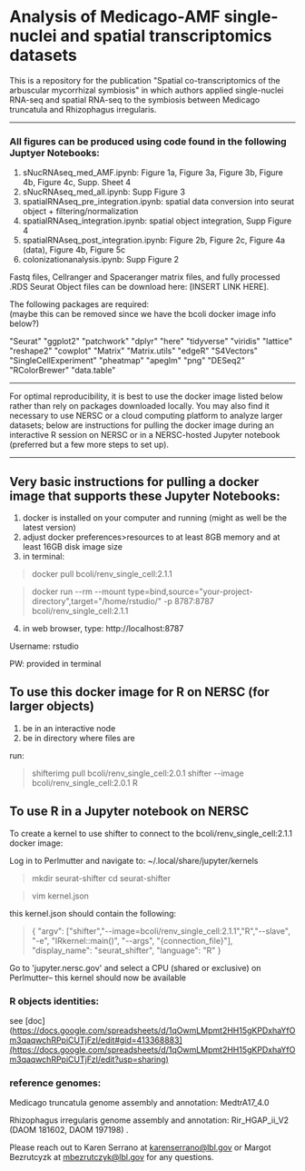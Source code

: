# Analysis of Medicago-AMF single-nuclei and spatial transcriptomics datasets


This is a repository for the publication "Spatial co-transcriptomics of the arbuscular mycorrhizal symbiosis" in which authors applied single-nuclei RNA-seq and spatial RNA-seq to the symbiosis between Medicago truncatula and Rhizophagus irregularis.

***

### All figures can be produced using code found in the following Juptyer Notebooks:

1. sNucRNAseq_med_AMF.ipynb: Figure 1a, Figure 3a, Figure 3b, Figure 4b, Figure 4c, Supp. Sheet 4  
2. sNucRNAseq_med_all.ipynb: Supp Figure 3  
3. spatialRNAseq_pre_integration.ipynb: spatial data conversion into seurat object + filtering/normalization
4. spatialRNAseq_integration.ipynb: spatial object integration, Supp Figure 4
5. spatialRNAseq_post_integration.ipynb: Figure 2b, Figure 2c, Figure 4a (data), Figure 4b, Figure 5c
6. colonizationanalysis.ipynb: Supp Figure 2   

Fastq files, Cellranger and Spaceranger matrix files, and fully processed .RDS Seurat Object files can be download here: [INSERT LINK HERE].

The following packages are required:  
(maybe this can be removed since we have the bcoli docker image info below?)  
  
"Seurat"
"ggplot2"
"patchwork"
"dplyr"
"here"
"tidyverse"
"viridis"
"lattice"
"reshape2"
"cowplot"
"Matrix"
"Matrix.utils"
"edgeR"
"S4Vectors"
"SingleCellExperiment"
"pheatmap"
"apeglm"
"png"
"DESeq2"
"RColorBrewer"
"data.table"

***

For optimal reproducibility, it is best to use the docker image listed below rather than rely on packages downloaded locally. You may also find it necessary to use NERSC or a cloud computing platform to analyze larger datasets; below are instructions for pulling the docker image during an interactive R session on NERSC or in a NERSC-hosted Jupyter notebook (preferred but a few more steps to set up). 

***

## Very basic instructions for pulling a docker image that supports these Jupyter Notebooks:

1. docker is installed on your computer and running (might as well be the latest version)
2. adjust docker preferences>resources to at least 8GB memory and at least 16GB disk image size
3. in terminal:
  
> docker pull bcoli/renv_single_cell:2.1.1

> docker run --rm --mount type=bind,source="your-project-directory",target="/home/rstudio/" -p 8787:8787 bcoli/renv_single_cell:2.1.1

4. in web browser, type: http://localhost:8787

Username: rstudio

PW: provided in terminal 


## To use this docker image for R on NERSC (for larger objects)

1. be in an interactive node
2. be in directory where files are

run:

> shifterimg pull bcoli/renv_single_cell:2.0.1
> shifter --image bcoli/renv_single_cell:2.0.1 
> R




## To use R in a Jupyter notebook on NERSC

To create a kernel to use shifter to connect to the bcoli/renv_single_cell:2.1.1 docker image:

Log in to Perlmutter and navigate to:
~/.local/share/jupyter/kernels

> mkdir seurat-shifter
> cd seurat-shifter

> vim kernel.json

this kernel.json should contain the following:


> {  "argv": ["shifter","--image=bcoli/renv_single_cell:2.1.1","R","--slave", "-e", "IRkernel::main()", "--args", "{connection_file}"],       
>   "display_name": "seurat_shifter",  "language": "R"
> }

Go to 'jupyter.nersc.gov' and select a CPU (shared or exclusive) on Perlmutter– this kernel should now be available

### R objects identities: 
see [doc](https://docs.google.com/spreadsheets/d/1qOwmLMpmt2HH15gKPDxhaYfOm3qaqwchRPpiCUTjFzI/edit#gid=413368883](https://docs.google.com/spreadsheets/d/1qOwmLMpmt2HH15gKPDxhaYfOm3qaqwchRPpiCUTjFzI/edit?usp=sharing)

### reference genomes:
Medicago truncatula genome assembly and annotation: MedtrA17_4.0

Rhizophagus irregularis genome assembly and annotation: Rir_HGAP_ii_V2 (DAOM 181602, DAOM 197198)
.

Please reach out to Karen Serrano at karenserrano@lbl.gov or Margot Bezrutcyzk at mbezrutczyk@lbl.gov for any questions.



